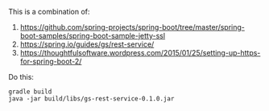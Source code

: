 This is a combination of:

1. https://github.com/spring-projects/spring-boot/tree/master/spring-boot-samples/spring-boot-sample-jetty-ssl
1. https://spring.io/guides/gs/rest-service/
1. https://thoughtfulsoftware.wordpress.com/2015/01/25/setting-up-https-for-spring-boot-2/

Do this:

~~~~~~~~~~~~~~~~~~
gradle build
java -jar build/libs/gs-rest-service-0.1.0.jar
~~~~~~~~~~~~~~~~~~
